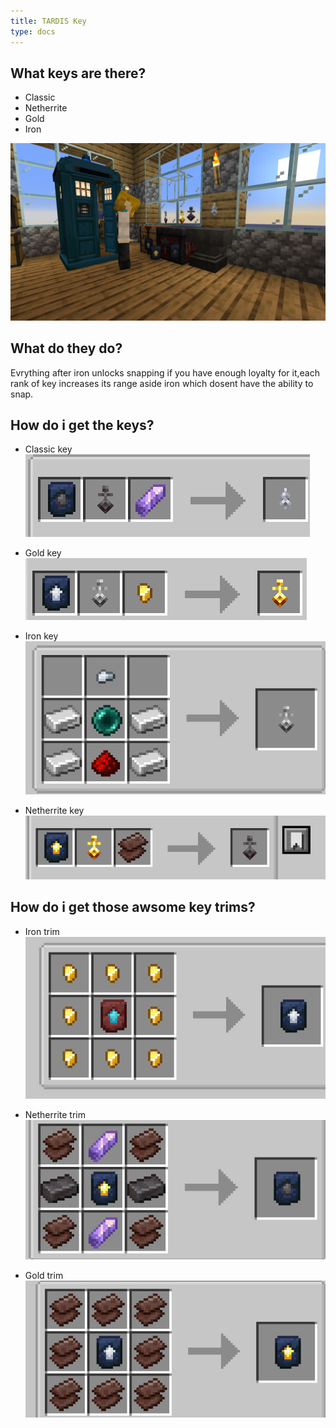 ```yaml
---
title: TARDIS Key
type: docs
---
```


## What keys are there?

* Classic
* Netherrite
* Gold
* Iron

![Thekeys](images/keys/key/keys.png)

## What do they do?

Evrything after iron unlocks snapping if you have enough loyalty for it,each rank of key increases its range aside iron which dosent have the ability to snap.

## How do i get the keys?

* Classic key
![Recpie1](images/keys/recpie/1.png)

* Gold key 
![Recpie5](images/keys/recpie/5.png)

* Iron key
![Recpie6](images/keys/recpie/6.png)

* Netherrite key
![Recpie7](images/keys/recpie/7.png)

## How do i get those awsome key trims?

* Iron trim
![Recpie2](images/keys/recpie/2.png)

* Netherrite trim
![Recpie3](images/keys/recpie/3.png)

* Gold trim
![Recpie4](images/keys/recpie/4.png)
